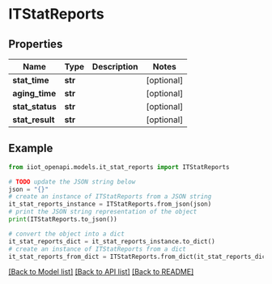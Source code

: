 # ITStatReports


## Properties

Name | Type | Description | Notes
------------ | ------------- | ------------- | -------------
**stat_time** | **str** |  | [optional] 
**aging_time** | **str** |  | [optional] 
**stat_status** | **str** |  | [optional] 
**stat_result** | **str** |  | [optional] 

## Example

```python
from iiot_openapi.models.it_stat_reports import ITStatReports

# TODO update the JSON string below
json = "{}"
# create an instance of ITStatReports from a JSON string
it_stat_reports_instance = ITStatReports.from_json(json)
# print the JSON string representation of the object
print(ITStatReports.to_json())

# convert the object into a dict
it_stat_reports_dict = it_stat_reports_instance.to_dict()
# create an instance of ITStatReports from a dict
it_stat_reports_from_dict = ITStatReports.from_dict(it_stat_reports_dict)
```
[[Back to Model list]](../README.md#documentation-for-models) [[Back to API list]](../README.md#documentation-for-api-endpoints) [[Back to README]](../README.md)


